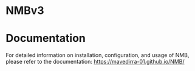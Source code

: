# NMBv3

# Documentation
For detailed information on installation, configuration, and usage of NMB, please refer to the documentation: https://mavedirra-01.github.io/NMB/